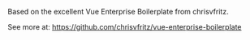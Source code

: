 Based on the excellent Vue Enterprise Boilerplate from chrisvfritz.

See more at: https://github.com/chrisvfritz/vue-enterprise-boilerplate
